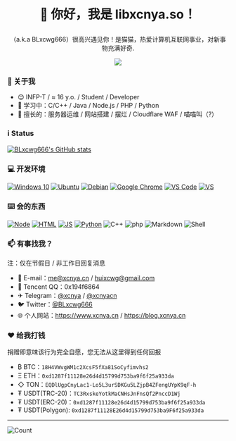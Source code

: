 # <p align="center">👋 你好，我是 libxcnya.so！</p>
<p align="center">（a.k.a BLxcwg666）很高兴遇见你！是猫猫，热爱计算机互联网事业，对新事物充满好奇.<br/></p>
<p align="center"><a href="https://wakatime.com/@018c29a9-6bba-4290-b83c-e1d1582f0233"><img src="https://wakatime.com/badge/user/018c29a9-6bba-4290-b83c-e1d1582f0233.svg"/></a></p>

### 🚀 关于我
- 😊 INFP-T / ≈ 16 y.o. / Student / Developer
- 🌱 学习中：C/C++ / Java / Node.js / PHP / Python
- 🔭 擅长的：服务器运维 / 网站搭建 / 摆烂 / Cloudflare WAF / 喵喵叫（?）

### ℹ️ Status

<a href="https://github.com/anuraghazra/github-readme-stats"><img align="center" src="https://github-readme-stats.vercel.app/api?username=BLxcwg666&show_icons=true" alt="BLxcwg666's GitHub stats" /></a>

### 💻 开发环境
[![Windows 10](https://img.shields.io/badge/Windows_10-165ccc?style=for-the-badge&logo=windows-10&logoColor=white)](https://zh.wikipedia.org/wiki/Windows_10)
[![Ubuntu](https://img.shields.io/badge/Ubuntu_20.04-cc4116?style=for-the-badge&logo=ubuntu&logoColor=white)](https://ubuntu.com)
[![Debian](https://img.shields.io/badge/Debian_12-c70137?style=for-the-badge&logo=debian&logoColor=white)](https://debian.org)
[![Google Chrome](https://img.shields.io/badge/Google_Chrome-e74033?style=for-the-badge&logo=Google-Chrome&logoColor=white)](https://chrome.google.com)
[![VS Code](https://img.shields.io/badge/Visual_Studio_Code-0078D4?style=for-the-badge&logo=visual%20studio%20code&logoColor=white)](https://code.visualstudio.com)
[![VS](https://img.shields.io/badge/Vistual_Studio-9745de.svg?&style=for-the-badge&logo=visual-studio&logoColor=white)](https://visualstudio.microsoft.com/zh-hans/)


### ⌨️ 会的东西
[![Node](https://img.shields.io/badge/Node.JS-3c823b?&style=for-the-badge&logo=node.js&logoColor=white)](https://nodejs.org)
[![HTML](https://img.shields.io/badge/HTML-dd4b25?&style=for-the-badge&logo=html5&logoColor=white)](https://developer.mozilla.org/en-US/docs/Web/HTML)
[![JS](https://img.shields.io/badge/JavaScript-efd81d?&style=for-the-badge&logo=javascript&logoColor=white)](https://developer.mozilla.org/en-US/docs/Web/JavaScript)
[![Python](https://img.shields.io/badge/Python-3776AB?style=for-the-badge&logo=python&logoColor=white)](https://python.org)
![C++](https://img.shields.io/badge/C%2B%2B-00599C?style=for-the-badge&logo=c%2B%2B&logoColor=white)
![php](https://img.shields.io/badge/php-4d588e?style=for-the-badge&logo=php&logoColor=white)
![Markdown](https://img.shields.io/badge/Markdown-000000?style=for-the-badge&logo=markdown&logoColor=white)
![Shell](https://img.shields.io/badge/Shell_Script-121011?style=for-the-badge&logo=gnu-bash&logoColor=white)

### 📫 有事找我？

注：仅在节假日 / 非工作日回复消息
- 📧 E-mail：me@xcnya.cn / huixcwg@gmail.com
- 🐧 Tencent QQ：0x194f6864
- ✈ Telegram：<a href="https://t.me/xcnya">@xcnya</a> / <a href="https://t.me/xcnyacn">@xcnyacn</a>
- 🐦 Twitter：<a href="https://twitter.com/BLxcwg666">@BLxcwg666</a>
- 🌐 个人网站：https://www.xcnya.cn / https://blog.xcnya.cn

### ❤️ 给我打钱
捐赠即意味该行为完全自愿，您无法从这里得到任何回报  

- ₿ BTC：`18H4VWvgWM1c2XcsF5fXa81SoCyfimvhs2`
- Ξ ETH：`0xd1287f11128e26d4d15799d753ba9f6f25a933da`
- ◇ TON：`EQDlUgpCnyLac1-Lo5L3urSDKGu5LZjpB4ZFengUYpK9qF-h`
- ₮ USDT(TRC-20)：`TC3RxskeYotkMaCNHsJnFnsQf2PnccD1Wj`
- ₮ USDT(ERC-20)：`0xd1287f11128e26d4d15799d753ba9f6f25a933da`
- ₮ USDT(Polygon): `0xd1287f11128E26d4d15799d753ba9F6f25a933da`


-----
![Count](https://count.getloli.com/get/@BLxcwg666?theme=moebooru)
